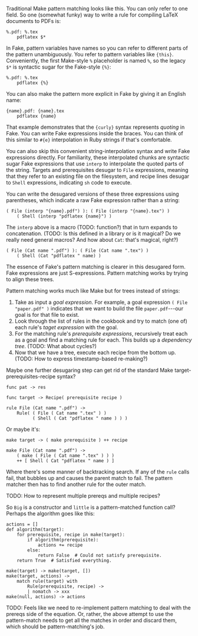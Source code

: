 Traditional Make pattern matching looks like this. You can only refer to one field. So one (somewhat funky) way to write a rule for compiling LaTeX documents to PDFs is:

    %.pdf: %.tex
        pdflatex $*

In Fake, pattern variables have names so you can refer to different parts of the pattern unambiguously. You refer to pattern variables like `{this}`. Conveniently, the first Make-style `%` placeholder is named `%`, so the legacy `$*` is syntactic sugar for the Fake-style `{%}`:

    %.pdf: %.tex
        pdflatex {%}

You can also make the pattern more explicit in Fake by giving it an English name:

    {name}.pdf: {name}.tex
        pdflatex {name}

That example demonstrates that the `{curly}` syntax represents *quoting* in Fake. You can write Fake expressions inside the braces. You can think of this similar to `#{e}` interpolation in Ruby strings if that's comfortable.

You can also skip this convenient string-interpolation syntax and write Fake expressions directly. For familiarity, these interpolated chunks are syntactic sugar Fake expressions that use `interp` to interpolate the quoted parts of the string. Targets and prerequisites desugar to `File` expressions, meaning that they refer to an existing file on the filesystem, and recipe lines desugar to `Shell` expressions, indicating `sh` code to execute.

You can write the desugared versions of these three expressions using parentheses, which indicate a raw Fake expression rather than a string:

    ( File (interp "{name}.pdf") ): ( File (interp "{name}.tex") )
        ( Shell (interp "pdflatex {name}") )

The `interp` above is a macro (TODO: function?) that in turn expands to concatenation. (TODO: Is this defined in a library or is it magical? Do we really need general macros? And how about `Cat`: that's magical, right?)

    ( File (Cat name ".pdf") ): ( File (Cat name ".tex") )
        ( Shell (Cat "pdflatex " name) )

The essence of Fake's pattern matching is clearer in this desugared form. Fake expressions are just S-expressions. Pattern matching works by trying to align these trees.

Pattern matching works much like Make but for trees instead of strings:

1. Take as input a *goal expression*. For example, a goal expression `( File "paper.pdf" )` indicates that we want to build the file `paper.pdf`---our goal is for that file to exist.
2. Look through the list of rules in the cookbook and try to match (one of) each rule's *taget expression* with the goal.
3. For the matching rule's *prerequisite expressions*, recursively treat each as a goal and find a matching rule for each. This builds up a *dependency tree*. (TODO: What about cycles?)
4. Now that we have a tree, execute each recipe from the bottom up. (TODO: How to express timestamp-based re-making?)

Maybe one further desugaring step can get rid of the standard Make target-prerequisites-recipe syntax?

    func pat -> res

    func target -> Recipe( prerequisite recipe )

    rule File (Cat name ".pdf") ->
        Rule( ( File ( Cat name ".tex" ) )
              ( Shell ( Cat "pdflatex " name ) ) )

Or maybe it's:

    make target -> ( make prerequisite ) ++ recipe

    make File (Cat name ".pdf") ->
        ( make ( File ( Cat name ".tex" ) ) )
        ++ [ Shell ( Cat "pdflatex " name ) ]

Where there's some manner of backtracking search. If any of the `rule` calls fail, that bubbles up and causes the parent match to fail. The pattern matcher then has to find another rule for the outer match.

TODO: How to represent multiple prereqs and multiple recipes?

So `Big` is a constructor and `little` is a pattern-matched function call? Perhaps the algorithm goes like this:

    actions = []
    def algorithm(target):
        for prerequisite, recipe in make(target):
            if algorithm(prerequisite):
                actions += recipe
            else:
                return False  # Could not satisfy prerequisite.
        return True  # Satisfied everything.

    make(target) -> make(target, [])
    make(target, actions) ->
        match rule(target) with
            Rule(prerequisite, recipe) -> 
            | nomatch -> xxx
    make(null, actions) -> actions

TODO: Feels like we need to re-implement pattern matching to deal with the prereqs side of the equation. Or, rather, the above attempt to use the pattern-match needs to get all the matches in order and discard them, which should be pattern-matching's job.
